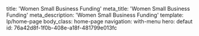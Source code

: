 title: 'Women Small Business Funding'
meta_title: 'Women Small Business Funding'
meta_description: 'Women Small Business Funding'
template: lp/home-page
body_class: home-page
navigation: with-menu
hero: defaut
id: 76a42d8f-1f0b-408e-a18f-481799e013fc
